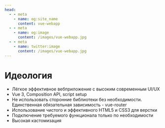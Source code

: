 ```yaml
---
head:
  - - meta
    - name: og:site_name
      content: vue-webapp
  - - meta
    - name: og:image
      content: /images/vue-webapp.jpg
  - - meta
    - name: twitter:image
      content: /images/vue-webapp.jpg
---
```


# Идеология 

- Лёгкое эффективное вебприложение с высоким современным UI/UX
- Vue 3, Composition API, script setup
- Не использовать сторонние библиотеки без необходимости. Единственная обязательная зависимость - vue-router
- Использование чистого и эффективного HTML5 и CSS3 для верстки
- Подключение требуемого функционала только по необходимости
- Высокая кастомизация